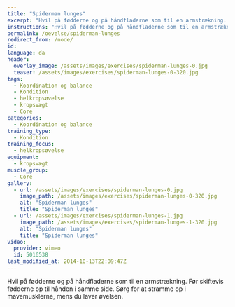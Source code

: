 ```yaml
---
title: "Spiderman lunges"
excerpt: "Hvil på fødderne og på håndfladerne som til en armstrækning. Før skiftevis fødderne op til den hånden i samme side."
instructions: "Hvil på fødderne og på håndfladerne som til en armstrækning. Før skiftevis fødderne op til den hånden i samme side."
permalink: /oevelse/spiderman-lunges
redirect_from: /node/
id: 
language: da
header:
  overlay_image: /assets/images/exercises/spiderman-lunges-0.jpg
  teaser: /assets/images/exercises/spiderman-lunges-0-320.jpg
tags:
  - Koordination og balance
  - Kondition
  - helkropsøvelse
  - kropsvægt
  - Core
categories:
  - Koordination og balance
training_type: 
  - Kondition
training_focus: 
  - helkropsøvelse
equipment:
  - kropsvægt
muscle_group:
  - Core
gallery:
  - url: /assets/images/exercises/spiderman-lunges-0.jpg
    image_path: /assets/images/exercises/spiderman-lunges-0-320.jpg
    alt: "Spiderman lunges"
    title: "Spiderman lunges"
  - url: /assets/images/exercises/spiderman-lunges-1.jpg
    image_path: /assets/images/exercises/spiderman-lunges-1-320.jpg
    alt: "Spiderman lunges"
    title: "Spiderman lunges"
video:
  provider: vimeo
  id: 5016538
last_modified_at: 2014-10-13T22:09:47Z
---
```


Hvil på fødderne og på håndfladerne som til en armstrækning. Før skiftevis fødderne op til hånden i samme side. Sørg for at stramme op i mavemusklerne, mens du laver øvelsen.
